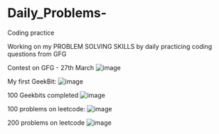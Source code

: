 # Daily_Problems-
Coding practice

Working on my PROBLEM SOLVING SKILLS by daily practicing coding questions from GFG


Contest on GFG - 27th March
![image](https://user-images.githubusercontent.com/78313062/227971058-d311196f-23b4-4ac7-ad63-24fb6e920458.png)

My first GeekBit:
![image](https://user-images.githubusercontent.com/78313062/232947764-ec2f32fa-c9ca-4e8c-80b4-3fa2b97ff5e7.png)

100 Geekbits completed
![image](https://github.com/lakki0704/Daily_Problems-/assets/78313062/665ceacf-1218-4d53-bdac-3862c2190d01)


100 problems on leetcode:
![image](https://github.com/lakki0704/Daily_Problems-/assets/78313062/151d8f80-3f27-4acc-a524-93cec35aa2a0)

200 problems on leetcode
![image](https://github.com/lakki0704/Daily_Problems-/assets/78313062/d85860ca-b96c-4b05-b618-cc94674067d3)



